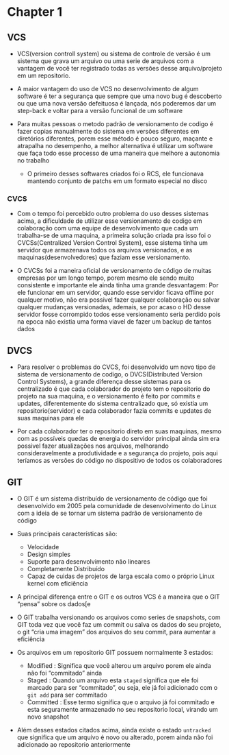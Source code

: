 # Chapter 1

## VCS

- VCS(version controll system) ou sistema de controle de versão é um sistema que grava um arquivo ou uma serie de arquivos com a vantagem de você ter registrado todas as versões desse arquivo/projeto em um repositorio.

- A maior vantagem do uso de VCS no desenvolvimento de algum software é ter a segurança que sempre que uma novo bug é descoberto ou que uma nova versão defeituosa é lançada, nós poderemos dar um step-back e voltar para a versão funcional de um software

- Para muitas pessoas o metodo padrão de versionamento de codigo é fazer copias manualmente do sistema em versões diferentes em diretórios diferentes, porem esse método é pouco seguro, maçante e atrapalha no desempenho, a melhor alternativa é utilizar um software que faça todo esse processo de uma maneira que melhore a autonomia no trabalho
    - O primeiro desses softwares criados foi o RCS, ele funcionava mantendo conjunto de patchs em um formato especial no disco

### CVCS

- Com o tempo foi percebido outro problema do uso desses sistemas acima, a dificuldade de utilizar esse versionamento de codigo em colaboração com uma equipe de desenvolvimento que cada um trabalha-se de uma maquina, a primeira solução criada pra isso foi o CVCSs(Centralized Version Control System), esse sistema tinha um servidor que armazenava todos os arquivos versionados, e as maquinas(desenvolvedores) que faziam esse versionamento.

- O CVCSs foi a maneira oficial de versionamento de código de muitas empresas por um longo tempo, porem mesmo ele sendo muito consistente e importante ele ainda tinha uma grande desvantagem: Por ele funcionar em um servidor, quando esse servidor ficava offline por qualquer motivo, não era possivel fazer qualquer colaboração ou salvar qualquer mudanças versionadas, ademais, se por acaso o HD desse servidor fosse corrompido todos esse versionamento seria perdido pois na epoca não existia uma forma viavel de fazer um backup de tantos dados

## DVCS

- Para resolver o problemas do CVCS, foi desenvolvido um novo tipo de sistema de versionamento de codigo, o DVCS(Distributed Version Control Systems), a grande diferença desse sistemas para os centralizado é que cada colaborador do projeto tem o repositorio do projeto na sua maquina, e o versionamento é feito por commits e updates, diferentemente do sistema centralizado que, só existia um repositorio(servidor) e cada colaborador fazia commits e updates de suas maquinas para ele

- Por cada colaborador ter o repositorio direto em suas maquinas, mesmo com as possíveis quedas de energia do servidor principal ainda sim era possivel fazer atualizações nos arquivos, melhorando consideravelmente a produtividade e a segurança do projeto, pois aqui teríamos as versões do código no dispositivo de todos os colaboradores

## GIT

- O GIT é um sistema distribuído de versionamento de código que foi desenvolvido em 2005 pela comunidade de desenvolvimento do Linux com a ideia de se tornar um sistema padrão de versionamento de código

- Suas principais características são:
    - Velocidade
    - Design simples
    - Suporte para desenvolvimento não lineares
    - Completamente Distribuído
    - Capaz de cuidas de projetos de larga escala como o próprio Linux kernel com eficiência
    
- A principal diferença entre o GIT e os outros VCS é a maneira que o GIT “pensa” sobre os dados[e
- O GIT trabalha versionando os arquivos como series de snapshots, com GIT toda vez que você faz um commit ou salva os dados do seu projeto, o git “cria uma imagem” dos arquivos do seu commit, para aumentar a eficiência

- Os arquivos em um repositorio GIT possuem normalmente 3 estados:
    - Modified : Significa que você alterou um arquivo porem ele ainda não foi “commitado” ainda
    - Staged : Quando um arquivo esta `staged` significa que ele foi marcado para ser “commitado”, ou seja, ele já foi adicionado com o `git add` para ser commitado
    - Committed : Esse termo significa que o arquivo já foi commitado e esta seguramente armazenado no seu repositorio local, virando um novo snapshot
    
- Além desses estados citados acima, ainda existe o estado `untracked` que significa que um arquivo é novo ou alterado, porem ainda não foi adicionado ao repositorio anteriormente